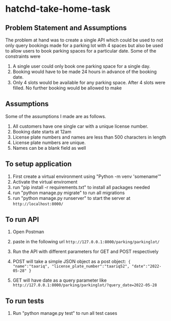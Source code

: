 # hatchd-take-home-task

## Problem Statement and Assumptions

The problem at hand was to create a single API which could be used to not only query bookings made for a parking lot with 4 spaces but also be used to allow users to book parking spaces for a particular date.
Some of the constraints were
1. A single user could only book one parking space for a single day.
2. Booking would have to be made 24 hours in advance of the booking date.
3. Only 4 slots would be available for any parking space. After 4 slots were filled. No further booking would be allowed to make


## Assumptions
Some of the assumptions I made are as follows.
1. All customers have one single car with a unique license number.
2. Booking date starts at 12am
3. License plate numbers and names are less than 500 characters in length
4. License plate numbers are unique.
5. Names can be a blank field as well


## To setup application
1. First create a virtual environment using "Python -m venv 'somename'"
2. Activate the virtual enviroment
3. run "pip install -r requirements.txt" to install all packages needed
4. run "python manage.py migrate" to run all migrations
5. run "python manage.py runserver" to start the server at `http://localhost:8000/`

## To run API

1. Open Postman
2. paste in the following url `http://127.0.0.1:8000/parking/parkinglot/`
3. Run the API with different parameters for GET and POST respectively
4. POST will take a simple JSON object as a post object:` {
    "name":"taariq",
    "license_plate_number":"taariq52",
    "date":"2022-05-28"
}`

5. GET will have date as a query parameter like `http://127.0.0.1:8000/parking/parkinglot/?query_date=2022-05-28`


## To run tests
1. Run "python manage.py test" to run all test cases

